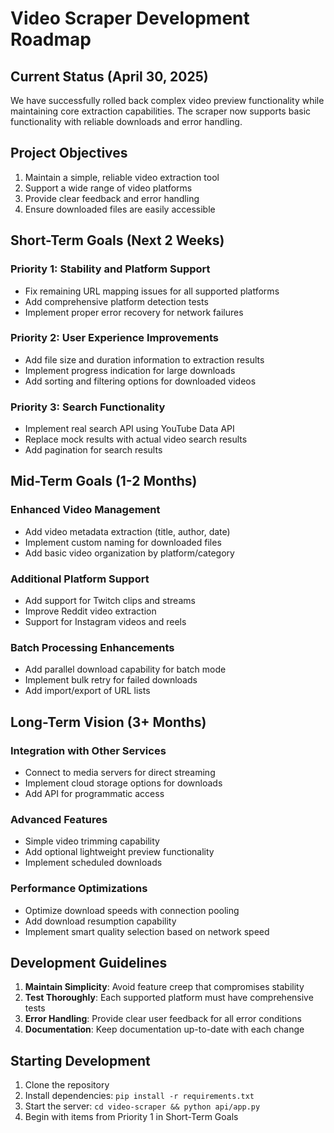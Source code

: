 # Video Scraper Development Roadmap

## Current Status (April 30, 2025)

We have successfully rolled back complex video preview functionality while maintaining core extraction capabilities. The scraper now supports basic functionality with reliable downloads and error handling.

## Project Objectives

1. Maintain a simple, reliable video extraction tool
2. Support a wide range of video platforms
3. Provide clear feedback and error handling
4. Ensure downloaded files are easily accessible

## Short-Term Goals (Next 2 Weeks)

### Priority 1: Stability and Platform Support
- Fix remaining URL mapping issues for all supported platforms
- Add comprehensive platform detection tests
- Implement proper error recovery for network failures

### Priority 2: User Experience Improvements
- Add file size and duration information to extraction results
- Implement progress indication for large downloads
- Add sorting and filtering options for downloaded videos

### Priority 3: Search Functionality 
- Implement real search API using YouTube Data API
- Replace mock results with actual video search results
- Add pagination for search results

## Mid-Term Goals (1-2 Months)

### Enhanced Video Management
- Add video metadata extraction (title, author, date)
- Implement custom naming for downloaded files
- Add basic video organization by platform/category

### Additional Platform Support
- Add support for Twitch clips and streams
- Improve Reddit video extraction
- Support for Instagram videos and reels

### Batch Processing Enhancements
- Add parallel download capability for batch mode
- Implement bulk retry for failed downloads
- Add import/export of URL lists

## Long-Term Vision (3+ Months)

### Integration with Other Services
- Connect to media servers for direct streaming
- Implement cloud storage options for downloads
- Add API for programmatic access

### Advanced Features
- Simple video trimming capability
- Add optional lightweight preview functionality
- Implement scheduled downloads

### Performance Optimizations
- Optimize download speeds with connection pooling
- Add download resumption capability
- Implement smart quality selection based on network speed

## Development Guidelines

1. **Maintain Simplicity**: Avoid feature creep that compromises stability
2. **Test Thoroughly**: Each supported platform must have comprehensive tests
3. **Error Handling**: Provide clear user feedback for all error conditions
4. **Documentation**: Keep documentation up-to-date with each change

## Starting Development

1. Clone the repository
2. Install dependencies: `pip install -r requirements.txt`
3. Start the server: `cd video-scraper && python api/app.py`
4. Begin with items from Priority 1 in Short-Term Goals
